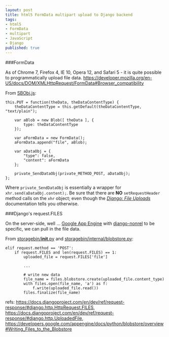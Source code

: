 ```yaml
---
layout: post
title: html5 FormData multipart upload to Django backend
tags:
- html5
- FormData
- multipart
- JavaScript
- Django
published: true
---
```

###FormData

As of Chrome 7, Firefox 4, IE 10, Opera 12, and Safari 5 - it is quite possible
to programmatically upload file data.
<https://developer.mozilla.org/en-US/docs/DOM/XMLHttpRequest/FormData#Browser_compatibility>

From [SBObj.js](https://github.com/jzerbe/storagebin_js/blob/master/SBObj.js):

    this.PUT = function(theData, theDataContentType) {
        theDataContentType = this.getDefault(theDataContentType, "text/plain");
        
        var aBlob = new Blob([ theData ], {
            type: theDataContentType
        });
        
        var aFormData = new FormData();
        aFormData.append("file", aBlob);
        
        var aDataObj = {
            "type": false,
            "content": aFormData
        };
        
        private_SendDataObj(private_METHOD_POST, aDataObj);
    };

Where `private_SendDataObj` is essentially a wrapper for `xhr.send(aDataObj.content);`. Be sure that there are __NO__
`setRequestHeader` method calls on the `xhr` object; even though the
[_Django: File Uploads_](https://docs.djangoproject.com/en/dev/topics/http/file-uploads/)
documentation tells you otherwise.


###Django's request.FILES

On the server-side, well ...
[Google App Engine](https://developers.google.com/appengine/docs/python/overview) with
[django-nonrel](http://django-nonrel.org/) to be specific, we can pull in the file data.

From
[storagebin/__init__.py](https://github.com/jzerbe/storagebin/blob/master/storagebin/__init__.py)
and
[storagebin/internal/blobstore.py](https://github.com/jzerbe/storagebin/blob/master/storagebin/internal/blobstore.py):

    elif request.method == 'POST':
        if request.FILES and len(request.FILES) == 1:
            uploaded_file = request.FILES['file']
            
            ...
            
            # write new data
            file_name = files.blobstore.create(uploaded_file.content_type)
            with files.open(file_name, 'a') as f:
                f.write(uploaded_file.read())
            files.finalize(file_name)

refs: <https://docs.djangoproject.com/en/dev/ref/request-response/#django.http.HttpRequest.FILES>,
<https://docs.djangoproject.com/en/dev/ref/request-response/#django.http.UploadedFile>,
<https://developers.google.com/appengine/docs/python/blobstore/overview#Writing_Files_to_the_Blobstore>
